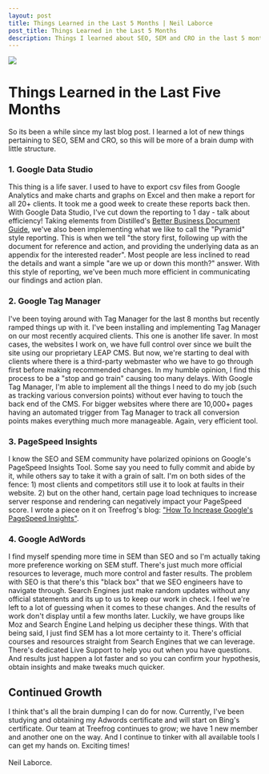 ```yaml
---
layout: post
title: Things Learned in the Last 5 Months | Neil Laborce
post_title: Things Learned in the Last 5 Months
description: Things I learned about SEO, SEM and CRO in the last 5 months.
---
```

  <img src="{{ site.baseurl }}/images/brain_dump.jpg" border="0.5">
  <h1>Things Learned in the Last Five Months</h1>
  So its been a while since my last blog post. I learned a lot of new things pertaining to SEO, SEM and CRO, so this will be more of a brain dump with little structure.
  <br>
  <h3>1. Google Data Studio</h3>
  This thing is a life saver. I used to have to export csv files from Google Analytics and make charts and graphs on Excel and then make a report for all 20+ clients. It took me a good week to create these reports back then. With Google Data Studio, I've cut down the reporting to 1 day - talk about efficiency! Taking elements from Distilled's <a href="https://www.distilled.net/resources/better-business-documents-guide">Better Business Document Guide</a>, we've also been implementing what we like to call the "Pyramid" style reporting. This is when we tell "the story first, following up with the document for reference and action, and providing the underlying data as an appendix for the interested reader". Most people are less inclined to read the details and want a simple "are we up or down this month?" answer. With this style of reporting, we've been much more efficient in communicating our findings and action plan.
  <br>
  <h3>2. Google Tag Manager</h3>
  I've been toying around with Tag Manager for the last 8 months but recently ramped things up with it. I've been installing and implementing Tag Manager on our most recently acquired clients. This one is another life saver. In most cases, the websites I work on, we have full control over since we built the site using our proprietary LEAP CMS. But now, we're starting to deal with clients where there is a third-party webmaster who we have to go through first before making recommended changes. In my humble opinion, I find this process to be a "stop and go train" causing too many delays. With Google Tag Manager, I'm able to implement all the things I need to do my job (such as tracking various conversion points) without ever having to touch the back end of the CMS. For bigger websites where there are 10,000+ pages having an automated trigger from Tag Manager to track all conversion points makes everything much more manageable. Again, very efficient tool.
  <br>
  <h3>3. PageSpeed Insights</h3>
  I know the SEO and SEM community have polarized opinions on Google's PageSpeed Insights Tool. Some say you need to fully commit and abide by it, while others say to take it with a grain of salt. I'm on both sides of the fence: 1) most clients and competitors still use it to look at faults in their website. 2) but on the other hand, certain page load techniques to increase server response and rendering can negatively impact your PageSpeed score. I wrote a piece on it on Treefrog's blog: <a href="https://www.treefrog.ca/increase-your-google-page-speed-part-1">"How To Increase Google's PageSpeed Insights"</a>.
  <br>
  <h3>4. Google AdWords</h3>
  I find myself spending more time in SEM than SEO and so I'm actually taking more preference working on SEM stuff. There's just much more official resources to leverage, much more control and faster results. The problem with SEO is that there's this "black box" that we SEO engineers have to navigate through. Search Engines just make random updates without any official statements and its up to us to keep our work in check. I feel we're left to a lot of guessing when it comes to these changes. And the results of work don't display until a few months later. Luckily, we have groups like Moz and Search Engine Land helping us decipher these things. With that being said, I just find SEM has a lot more certainty to it. There's official courses and resources straight from Search Engines that we can leverage. There's dedicated Live Support to help you out when you have questions. And results just happen a lot faster and so you can confirm your hypothesis, obtain insights and make tweaks much quicker.
  <br>
  <h2>Continued Growth</h2>
  I think that's all the brain dumping I can do for now. Currently, I've been studying and obtaining my Adwords certificate and will start on Bing's certificate. Our team at Treefrog continues to grow; we have 1 new member and another one on the way. And I continue to tinker with all available tools I can get my hands on. Exciting times!
  <br>  
  <br>Neil Laborce.
  <br>
  <br>
